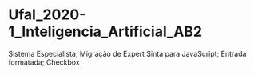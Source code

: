 # Ufal_2020-1_Inteligencia_Artificial_AB2
Sistema Especialista; Migração de Expert Sinta para JavaScript; Entrada formatada; Checkbox
